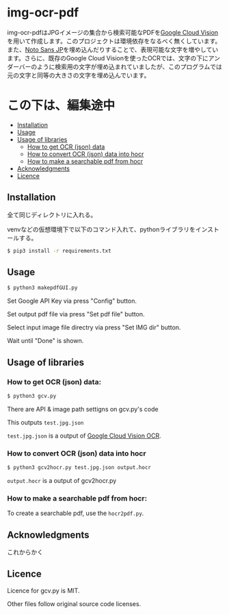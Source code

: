 # img-ocr-pdf
img-ocr-pdfはJPGイメージの集合から検索可能なPDFを[Google Cloud Vision](https://cloud.google.com/vision)を用いて作成します。このプロジェクトは環境依存をなるべく無くしています。また、[Noto Sans JP](https://fonts.google.com/noto/specimen/Noto+Sans+JP)を埋め込んだりすることで、表現可能な文字を増やしています。さらに、既存のGoogle Cloud Visionを使ったOCRでは、文字の下にアンダーバーのように検索用の文字が埋め込まれていましたが、このプログラムでは元の文字と同等の大きさの文字を埋め込んでいます。

# この下は、編集途中
<!-- BEGIN-MARKDOWN-TOC -->
* [Installation](#installation)
* [Usage](#usage)
* [Usage of libraries](#usage-of-libraries)
	* [How to get OCR (json) data](#how-to-get-ocr-json-data)
    * [How to convert OCR (json) data into hocr](#how-to-convert-ocr-json-data-into-hocr)
    * [How to make a searchable pdf from hocr](#how-to-make-a-searchable-pdf-from-hocr)
* [Acknowledgments](#acknowledgments)
* [Licence](#licence)

<!-- END-MARKDOWN-TOC -->

## Installation
全て同じディレクトリに入れる。

venvなどの仮想環境下で以下のコマンド入れて、pythonライブラリをインストールする。
```sh
$ pip3 install -r requirements.txt
```

## Usage

```sh
$ python3 makepdfGUI.py
```

Set Google API Key via press "Config" button.

Set output pdf file via press "Set pdf file" button.

Select input image file directry via press "Set IMG dir" button.

Wait until "Done" is shown.

## Usage of libraries


### How to get OCR (json) data:

```sh
$ python3 gcv.py
```

There are API & image path settigns on gcv.py's code

This outputs `test.jpg.json`

`test.jpg.json` is a output of [Google Cloud Vision OCR](https://cloud.google.com/vision/docs/).

### How to convert OCR (json) data into hocr
```sh
$ python3 gcv2hocr.py test.jpg.json output.hocr
```

`output.hocr` is a output of gcv2hocr.py




### How to make a searchable pdf from hocr:

To create a searchable pdf, use the `hocr2pdf.py`.


## Acknowledgments

これからかく

## Licence

Licence for gcv.py is MIT.

Other files follow original source code licenses.

